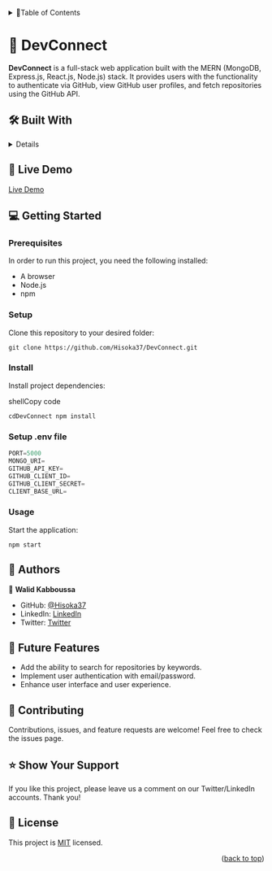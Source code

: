 <a name="readme-top"></a>

<details>
<summary>📗Table of Contents</summary>
  
- [🤖 DevConnect](#about-project)
  - [🛠 Built With](#built-with)
  - [🚀 Live Demo](#live-demo)
- [💻 Getting Started](#getting-started)
  - [Prerequisites](#prerequisites)
  - [Setup](#setup)
  - [Install](#install)
  - [Usage](#usage)
- [👥 Authors](#authors)
- [🔭 Future Features](#future-features)
- [🤝 Contributing](#contributing)
- [⭐️ Show your support](#support)
- [📝 License](#license)
</details>

# 🤖 DevConnect <a name="about-project"></a>

**DevConnect** is a full-stack web application built with the MERN (MongoDB, Express.js, React.js, Node.js) stack. It provides users with the functionality to authenticate via GitHub, view GitHub user profiles, and fetch repositories using the GitHub API.

## 🛠 Built With <a name="built-with">
<details>
  <summary>Tech Stack</summary>
  <ul>
    <li><a href="https://react.dev/">React.js</a></li>
    <li><a href="https://www.mongodb.com/">MongoDB</a></li>
    <li><a href="https://expressjs.com/">Express.js</a></li>
    <li><a href="http://www.passportjs.org/">Passport.js</a></li>
    <li><a href="https://tailwindcss.com/">TailwindCSS</a></li>
    <li><a href="https://developer.github.com/v3/">GitHub API</a></li>
  </ul>
</details>

## 🚀 Live Demo <a name="live-demo"></a>
[Live Demo](https://github-mern-project.onrender.com/)

## 💻 Getting Started <a name="getting-started"></a>

### Prerequisites
In order to run this project, you need the following installed:
- A browser
- Node.js
- npm

### Setup

Clone this repository to your desired folder:
```
git clone https://github.com/Hisoka37/DevConnect.git
```

### Install

Install project dependencies:

shellCopy code

`cdDevConnect
npm install`

### Setup .env file

```js
PORT=5000
MONGO_URI=
GITHUB_API_KEY=
GITHUB_CLIENT_ID=
GITHUB_CLIENT_SECRET=
CLIENT_BASE_URL=
```

### Usage

Start the application:

`npm start`

👥 Authors <a name="authors"></a>
---------------------------------

👤 **Walid Kabboussa**
- GitHub: [@Hisoka37](https://github.com/Hisoka37)
- LinkedIn: [LinkedIn](https://www.linkedin.com/in/walidkb/)
- Twitter: [Twitter](https://twitter.com/kbwalid9)

🔭 Future Features <a name="future-features"></a>
-------------------------------------------------

-   Add the ability to search for repositories by keywords.
-   Implement user authentication with email/password.
-   Enhance user interface and user experience.

🤝 Contributing <a name="contributing"></a>
-------------------------------------------

Contributions, issues, and feature requests are welcome! Feel free to check the issues page.

⭐️ Show Your Support <a name="support"></a>
-------------------------------------------

If you like this project, please leave us a comment on our Twitter/LinkedIn accounts. Thank you!

📝 License <a name="license"></a>
---------------------------------

This project is [MIT](./LICENSE) licensed.

<p align="right">(<a href="#readme-top">back to top</a>)</p>
